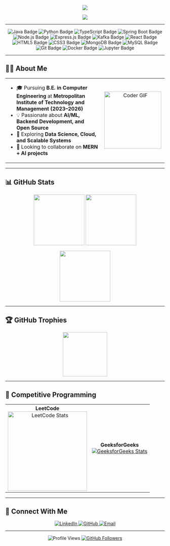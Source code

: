 <!-- ANIMATED BANNER -->
<p align="center">
  <img src="https://capsule-render.vercel.app/api?type=waving&color=0:ff8a00,100:6a00ff&height=220&section=header&text=Shubham%20Jadhav&fontSize=52&fontColor=ffffff&fontAlignY=35&desc=Full-Stack%20Developer%20•%20AI/ML%20Enthusiast&descAlignY=60&animation=fadeIn" />
</p>

<!-- CLEAN TYPING INTRO -->
<p align="center">
  <img src="https://readme-typing-svg.demolab.com?font=Fira+Code&weight=500&size=22&duration=2500&pause=1200&center=true&vCenter=true&width=900&lines=Aspiring+Software+Engineer;AI/ML+%7C+Backend+Development+%7C+Open+Source;Always+Learning+%7C+Building+Innovative+Projects" />
</p>

---

<div align="center">
  <img src="https://img.shields.io/badge/Java-007396?style=for-the-badge&logo=java&logoColor=white" alt="Java Badge"/>
  <img src="https://img.shields.io/badge/Python-3776AB?style=for-the-badge&logo=python&logoColor=white" alt="Python Badge"/>
  <img src="https://img.shields.io/badge/TypeScript-3178C6?style=for-the-badge&logo=typescript&logoColor=white" alt="TypeScript Badge"/>
  <img src="https://img.shields.io/badge/Spring_Boot-6DB33F?style=for-the-badge&logo=spring-boot&logoColor=white" alt="Spring Boot Badge"/>
  <img src="https://img.shields.io/badge/Node.js-339933?style=for-the-badge&logo=nodedotjs&logoColor=white" alt="Node.js Badge"/>
  <img src="https://img.shields.io/badge/Express.js-000000?style=for-the-badge&logo=express&logoColor=white" alt="Express.js Badge"/>
  <img src="https://img.shields.io/badge/Kafka-231F20?style=for-the-badge&logo=apachekafka&logoColor=white" alt="Kafka Badge"/>
  <img src="https://img.shields.io/badge/React-20232A?style=for-the-badge&logo=react&logoColor=61DAFB" alt="React Badge"/>
  <img src="https://img.shields.io/badge/HTML5-E34F26?style=for-the-badge&logo=html5&logoColor=white" alt="HTML5 Badge"/>
  <img src="https://img.shields.io/badge/CSS3-1572B6?style=for-the-badge&logo=css3&logoColor=white" alt="CSS3 Badge"/>
  <img src="https://img.shields.io/badge/MongoDB-47A248?style=for-the-badge&logo=mongodb&logoColor=white" alt="MongoDB Badge"/>
  <img src="https://img.shields.io/badge/MySQL-4479A1?style=for-the-badge&logo=mysql&logoColor=white" alt="MySQL Badge"/>
  <img src="https://img.shields.io/badge/Git-F05032?style=for-the-badge&logo=git&logoColor=white" alt="Git Badge"/>
  <img src="https://img.shields.io/badge/Docker-2496ED?style=for-the-badge&logo=docker&logoColor=white" alt="Docker Badge"/>
  <img src="https://img.shields.io/badge/Jupyter-F37626?style=for-the-badge&logo=jupyter&logoColor=white" alt="Jupyter Badge"/>
</div>

---

## 👨‍💻 About Me

<div align="center">
  <table>
    <tr>
      <td align="left" width="60%">
        <ul>
          <li>🎓 Pursuing <b>B.E. in Computer Engineering</b> at <b>Metropolitan Institute of Technology and Management (2023–2026)</b></li>
          <li>💡 Passionate about <b>AI/ML, Backend Development, and Open Source</b></li>
          <li>🌱 Exploring <b>Data Science, Cloud, and Scalable Systems</b></li>
          <li>📌 Looking to collaborate on <b>MERN + AI projects</b></li>
        </ul>
      </td>
      <td align="center" width="40%">
        <img src="https://media.giphy.com/media/qgQUggAC3Pfv687qPC/giphy.gif" width="180" alt="Coder GIF"/>
      </td>
    </tr>
  </table>
</div>

---

## 📊 GitHub Stats

<p align="center">
  <img src="https://github-readme-stats.vercel.app/api?username=Shubhamjadhav824&show_icons=true&theme=tokyonight" height="160" />
  <img src="https://github-readme-stats.vercel.app/api/top-langs/?username=Shubhamjadhav824&layout=compact&theme=tokyonight" height="160" />
</p>
<p align="center">
  <img src="https://github-readme-streak-stats.herokuapp.com?user=Shubhamjadhav824&theme=tokyonight" height="160" />
</p>

---

## 🏆 GitHub Trophies

<p align="center">
  <img src="https://github-profile-trophy.vercel.app/?username=Shubhamjadhav824&theme=tokyonight&no-frame=true&margin-w=10&row=1&column=7" height="140" />
</p>

---

## 🏅 Competitive Programming

<div align="center">
  <table>
    <tr>
      <td align="center">
        <b>LeetCode</b><br>
        <img src="https://leetcard.jacoblin.cool/shubhamjadhav60721?theme=dark&font=Baloo%202&ext=heatmap" height="250" alt="LeetCode Stats" />
      </td>
      <td align="center">
        <b>GeeksforGeeks</b><br>
        <a href="https://www.geeksforgeeks.org/user/shubhamjadj35j/">
          <img src="https://gfgstatscard.vercel.app/shubhamjadj35j" alt="GeeksforGeeks Stats" />
        </a>
      </td>
    </tr>
  </table>
</div>

---

## 🤝 Connect With Me

<p align="center">
  <a href="https://www.linkedin.com/in/shubham-jadhav-baab91217/" target="_blank">
    <img src="https://img.shields.io/badge/LinkedIn-0077B5?style=for-the-badge&logo=linkedin&logoColor=white" alt="LinkedIn" />
  </a>
  <a href="https://github.com/Shubhamjadhav824" target="_blank">
    <img src="https://img.shields.io/badge/GitHub-181717?style=for-the-badge&logo=github&logoColor=white" alt="GitHub" />
  </a>
  <a href="mailto:shubhamjadhav60721@gmail.com" target="_blank">
    <img src="https://img.shields.io/badge/Email-D14836?style=for-the-badge&logo=gmail&logoColor=white" alt="Email" />
  </a>
</p>

---

<!-- Profile Views & Followers at the end -->
<p align="center">
  <img src="https://komarev.com/ghpvc/?username=Shubhamjadhav824&label=Profile%20Views&color=blue&style=flat" alt="Profile Views" />
  <a href="https://github.com/Shubhamjadhav824?tab=followers">
    <img src="https://img.shields.io/github/followers/Shubhamjadhav824?label=Followers&style=flat&color=blue" alt="GitHub Followers" />
  </a>
</p>
